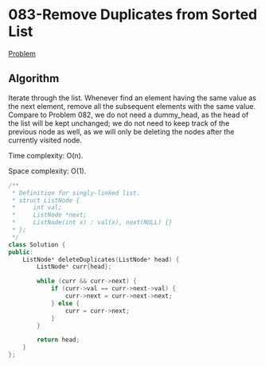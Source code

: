 # 083-Remove Duplicates from Sorted List

[Problem](https://leetcode.com/problems/remove-duplicates-from-sorted-list/)

## Algorithm

Iterate through the list. Whenever find an element having the same value as the next element, remove all the subsequent elements with the same value. Compare to Problem 082, we do not need a dummy_head, as the head of the list will be kept unchanged; we do not need to keep track of the previous node as well, as we will only be deleting the nodes after the currently visited node.

Time complexity: O(n).

Space complexity: O(1).

```c++
/**
 * Definition for singly-linked list.
 * struct ListNode {
 *     int val;
 *     ListNode *next;
 *     ListNode(int x) : val(x), next(NULL) {}
 * };
 */
class Solution {
public:
    ListNode* deleteDuplicates(ListNode* head) {
        ListNode* curr{head};

        while (curr && curr->next) {
            if (curr->val == curr->next->val) {
                curr->next = curr->next->next;
            } else {
                curr = curr->next;
            }
        }

        return head;
    }
};
```

